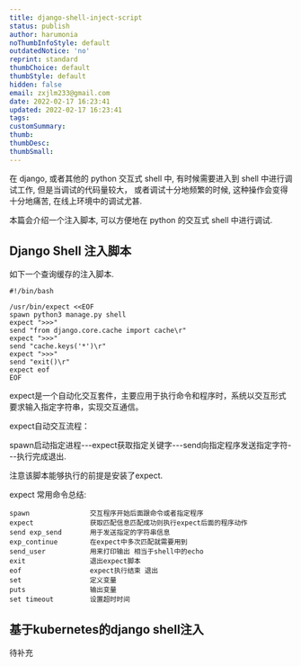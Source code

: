 ```yaml
---
title: django-shell-inject-script
status: publish
author: harumonia
noThumbInfoStyle: default
outdatedNotice: 'no'
reprint: standard
thumbChoice: default
thumbStyle: default
hidden: false
email: zxjlm233@gmail.com
date: 2022-02-17 16:23:41
updated: 2022-02-17 16:23:41
tags:
customSummary:
thumb:
thumbDesc:
thumbSmall:
---
```



在 django, 或者其他的 python 交互式 shell 中, 有时候需要进入到 shell 中进行调试工作, 但是当调试的代码量较大， 或者调试十分地频繁的时候, 这种操作会变得十分地痛苦, 在线上环境中的调试尤甚.

本篇会介绍一个注入脚本, 可以方便地在 python 的交互式 shell 中进行调试.

<!-- more -->

## Django Shell 注入脚本

如下一个查询缓存的注入脚本.

```shell
#!/bin/bash

/usr/bin/expect <<EOF
spawn python3 manage.py shell
expect ">>>"
send "from django.core.cache import cache\r"
expect ">>>"
send "cache.keys('*')\r"
expect ">>>"
send "exit()\r"
expect eof
EOF
```

expect是一个自动化交互套件，主要应用于执行命令和程序时，系统以交互形式要求输入指定字符串，实现交互通信。

expect自动交互流程：

spawn启动指定进程---expect获取指定关键字---send向指定程序发送指定字符---执行完成退出.

注意该脚本能够执行的前提是安装了expect.

expect 常用命令总结:

```plain_text
spawn               交互程序开始后面跟命令或者指定程序
expect              获取匹配信息匹配成功则执行expect后面的程序动作
send exp_send       用于发送指定的字符串信息
exp_continue        在expect中多次匹配就需要用到
send_user           用来打印输出 相当于shell中的echo
exit                退出expect脚本
eof                 expect执行结束 退出
set                 定义变量
puts                输出变量
set timeout         设置超时时间
```

## 基于kubernetes的django shell注入

待补充
